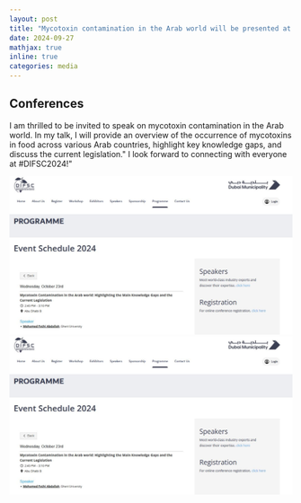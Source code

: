 ```yaml
---
layout: post
title: "Mycotoxin contamination in the Arab world will be presented at the 18th Dubai International Food Safety in Dubai, UAE"
date: 2024-09-27
mathjax: true
inline: true
categories: media
---
```


## Conferences

I am thrilled to be invited to speak on mycotoxin contamination in the Arab world. In my talk, I will provide an overview of the occurrence of mycotoxins in food across various Arab countries, highlight key knowledge gaps, and discuss the current legislation."
I look forward to connecting with everyone at #DIFSC2024!"

<div class="image-container">
  <img class="conferences" src="/images/2024_09_27.JPG" alt="Conferences">
  <img class="conferences-image" src="/images/2024_09_27.JPG" alt="Conferences">
</div>


<style>
    .a2a_kit {
        float: right; /* Float the div to the right */
        margin: 10px; /* Add some margin for spacing */
    }
</style>

<!-- AddToAny BEGIN -->
<div class="a2a_kit a2a_kit_size_32 a2a_default_style">
    <a class="a2a_dd" href="https://www.addtoany.com/share"></a>
    <a class="a2a_button_facebook"></a>
    <a class="a2a_button_linkedin"></a>
    <a class="a2a_button_x"></a>
    <a class="a2a_button_microsoft_teams"></a>
    <a class="a2a_button_whatsapp"></a>
    <a class="a2a_button_pinterest"></a>
    <a class="a2a_button_email"></a>
</div>
<script>
    var a2a_config = a2a_config || {};
    a2a_config.num_services = 12;
</script>
<script async src="https://static.addtoany.com/menu/page.js"></script>
<!-- AddToAny END -->
